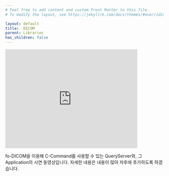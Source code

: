 ```yaml
---
# Feel free to add content and custom Front Matter to this file.
# To modify the layout, see https://jekyllrb.com/docs/themes/#overriding-theme-defaults

layout: default
title:  DICOM
parent: Libraries
has_children: false
---
```

<iframe width="420" height="315" src="https://youtu.be/xPs2pqbJgvY?si=3Dti9ef63E9Xryy0" frameborder="0" allowfullscreen></iframe>

fo-DICOM을 이용해 C-Command를 사용할 수 있는 QueryServer와, 그 Application의 시연 동영상입니다.
자세한 내용은 내용이 많아 차후에 추가하도록 하겠습니다.